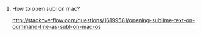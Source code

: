 1. How to open subl on mac?

    http://stackoverflow.com/questions/16199581/opening-sublime-text-on-command-line-as-subl-on-mac-os
